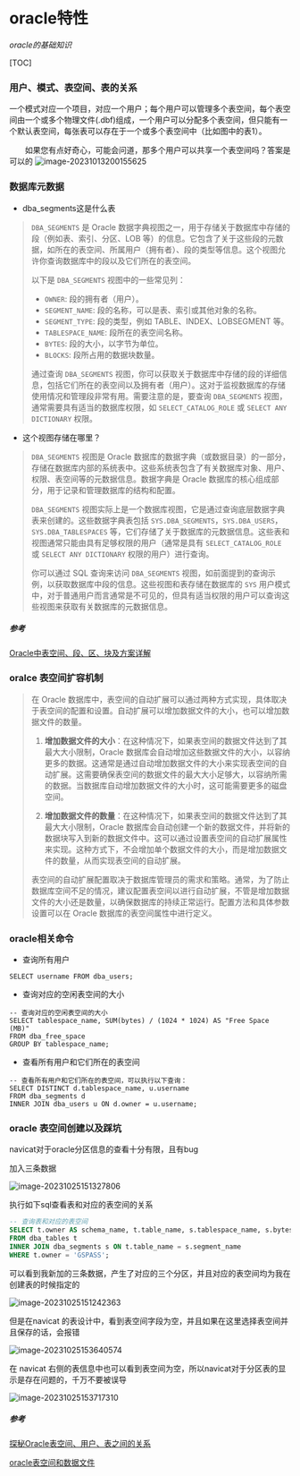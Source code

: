 # oracle特性

*oracle的基础知识*



[TOC]

### 用户、模式、表空间、表的关系

​		一个模式对应一个项目，对应一个用户；每个用户可以管理多个表空间，每个表空间由一个或多个物理文件(.dbf)组成，一个用户可以分配多个表空间，但只能有一个默认表空间，每张表可以存在于一个或多个表空间中（比如图中的表1）。

　　如果您有点好奇心，可能会问道，那多个用户可以共享一个表空间吗？答案是可以的
![image-20231013200155625](https://raw.githubusercontent.com/Quinlan7/pic_cloud/main/img/202310132002742.png)



### 数据库元数据

+ dba_segments这是什么表

> `DBA_SEGMENTS` 是 Oracle 数据字典视图之一，用于存储关于数据库中存储的段（例如表、索引、分区、LOB 等）的信息。它包含了关于这些段的元数据，如所在的表空间、所属用户（拥有者）、段的类型等信息。这个视图允许你查询数据库中的段以及它们所在的表空间。
>
> 以下是 `DBA_SEGMENTS` 视图中的一些常见列：
>
> - `OWNER`: 段的拥有者（用户）。
> - `SEGMENT_NAME`: 段的名称，可以是表、索引或其他对象的名称。
> - `SEGMENT_TYPE`: 段的类型，例如 TABLE、INDEX、LOBSEGMENT 等。
> - `TABLESPACE_NAME`: 段所在的表空间名称。
> - `BYTES`: 段的大小，以字节为单位。
> - `BLOCKS`: 段所占用的数据块数量。
>
> 通过查询 `DBA_SEGMENTS` 视图，你可以获取关于数据库中存储的段的详细信息，包括它们所在的表空间以及拥有者（用户）。这对于监视数据库的存储使用情况和管理段非常有用。需要注意的是，要查询 `DBA_SEGMENTS` 视图，通常需要具有适当的数据库权限，如 `SELECT_CATALOG_ROLE` 或 `SELECT ANY DICTIONARY` 权限。

+ 这个视图存储在哪里？

> `DBA_SEGMENTS` 视图是 Oracle 数据库的数据字典（或数据目录）的一部分，存储在数据库内部的系统表中。这些系统表包含了有关数据库对象、用户、权限、表空间等的元数据信息。数据字典是 Oracle 数据库的核心组成部分，用于记录和管理数据库的结构和配置。
>
> `DBA_SEGMENTS` 视图实际上是一个数据库视图，它是通过查询底层数据字典表来创建的。这些数据字典表包括 `SYS.DBA_SEGMENTS`，`SYS.DBA_USERS`，`SYS.DBA_TABLESPACES` 等，它们存储了关于数据库的元数据信息。这些表和视图通常只能由具有足够权限的用户（通常是具有 `SELECT_CATALOG_ROLE` 或 `SELECT ANY DICTIONARY` 权限的用户）进行查询。
>
> 你可以通过 SQL 查询来访问 `DBA_SEGMENTS` 视图，如前面提到的查询示例，以获取数据库中段的信息。这些视图和表存储在数据库的 `SYS` 用户模式中，对于普通用户而言通常是不可见的，但具有适当权限的用户可以查询这些视图来获取有关数据库的元数据信息。

##### 参考

[Oracle中表空间、段、区、块及方案详解](https://hongyitong.github.io/2016/09/05/Oracle%E4%B8%AD%E8%A1%A8%E7%A9%BA%E9%97%B4%E3%80%81%E6%AE%B5%E3%80%81%E5%8C%BA%E3%80%81%E5%9D%97%E5%8F%8A%E6%96%B9%E6%A1%88%E8%AF%A6%E8%A7%A3/)





### oralce 表空间扩容机制

> 在 Oracle 数据库中，表空间的自动扩展可以通过两种方式实现，具体取决于表空间的配置和设置。自动扩展可以增加数据文件的大小，也可以增加数据文件的数量。
>
> 1. **增加数据文件的大小**：在这种情况下，如果表空间的数据文件达到了其最大大小限制，Oracle 数据库会自动增加这些数据文件的大小，以容纳更多的数据。这通常是通过自动增加数据文件的大小来实现表空间的自动扩展。这需要确保表空间的数据文件的最大大小足够大，以容纳所需的数据。当数据库自动增加数据文件的大小时，这可能需要更多的磁盘空间。
>
> 2. **增加数据文件的数量**：在这种情况下，如果表空间的数据文件达到了其最大大小限制，Oracle 数据库会自动创建一个新的数据文件，并将新的数据块写入到新的数据文件中。这可以通过设置表空间的自动扩展属性来实现。这种方式下，不会增加单个数据文件的大小，而是增加数据文件的数量，从而实现表空间的自动扩展。
>
> 表空间的自动扩展配置取决于数据库管理员的需求和策略。通常，为了防止数据库空间不足的情况，建议配置表空间以进行自动扩展，不管是增加数据文件的大小还是数量，以确保数据库的持续正常运行。配置方法和具体参数设置可以在 Oracle 数据库的表空间属性中进行定义。



### oracle相关命令

+ 查询所有用户

```
SELECT username FROM dba_users;
```



+ 查询对应的空闲表空间的大小

```
-- 查询对应的空闲表空间的大小
SELECT tablespace_name, SUM(bytes) / (1024 * 1024) AS "Free Space (MB)"
FROM dba_free_space
GROUP BY tablespace_name;
```



+ 查看所有用户和它们所在的表空间

```
-- 查看所有用户和它们所在的表空间，可以执行以下查询：
SELECT DISTINCT d.tablespace_name, u.username
FROM dba_segments d
INNER JOIN dba_users u ON d.owner = u.username;
```





### oracle 表空间创建以及踩坑

navicat对于oracle分区信息的查看十分有限，且有bug



加入三条数据

![image-20231025151327806](https://raw.githubusercontent.com/Quinlan7/pic_cloud/main/img/202310251513862.png)

执行如下sql查看表和对应的表空间的关系

```sql
-- 查询表和对应的表空间
SELECT t.owner AS schema_name, t.table_name, s.tablespace_name, s.bytes/1024/1024 AS size_mb
FROM dba_tables t
INNER JOIN dba_segments s ON t.table_name = s.segment_name
WHERE t.owner = 'GSPASS';
```





可以看到我新加的三条数据，产生了对应的三个分区，并且对应的表空间均为我在创建表的时候指定的

![image-20231025151242363](https://raw.githubusercontent.com/Quinlan7/pic_cloud/main/img/202310251512569.png)

但是在navicat 的表设计中，看到表空间字段为空，并且如果在这里选择表空间并且保存的话，会报错

![image-20231025153640574](https://raw.githubusercontent.com/Quinlan7/pic_cloud/main/img/202310251536658.png)

在 navicat 右侧的表信息中也可以看到表空间为空，所以navicat对于分区表的显示是存在问题的，千万不要被误导

![image-20231025153717310](https://raw.githubusercontent.com/Quinlan7/pic_cloud/main/img/202310251537401.png)



##### 参考

[探秘Oracle表空间、用户、表之间的关系](https://blog.csdn.net/huyuyang6688/article/details/49282199)

[oracle表空间和数据文件](https://zhuanlan.zhihu.com/p/140929471)
